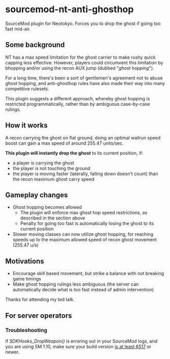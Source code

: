 # sourcemod-nt-anti-ghosthop
SourceMod plugin for Neotokyo. Forces you to drop the ghost if going too fast mid-air.

## Some background
NT has a max speed limitation for the ghost carrier to make rushy quick capping less effective.
However, players could circumvent this limitation by bhopping and/or using the recon AUX jump (dubbed "*ghost hopping*").

For a long time, there's been a sort of gentlemen's agreement not to abuse ghost hopping,
and anti-ghosthop rules have also made their way into many competitive rulesets.

This plugin suggests a different approach, whereby ghost hopping is restricted programmatically, rather than by ambiguous case-by-case rulings.

## How it works

A recon carrying the ghost on flat ground, doing an optimal wallrun speed boost can gain a max speed of around 255.47 units/sec.

**This plugin will instantly drop the ghost** to its current position, if:
* a player is carrying the ghost
* the player is not touching the ground
* the player is moving faster (laterally, falling down doesn't count) than the recon maximum ghost carry speed

## Gameplay changes

* Ghost hopping becomes allowed
  * The plugin will enforce max ghost hop speed restrictions, as described in the section above
  * Penalty for going too fast is automatically losing the ghost to its current position
* Slower moving classes can now utilize ghost hopping, for reaching speeds up to the maximum allowed speed of recon ghost movement (255.47 u/s)

## Motivations

* Encourage skill based movement, but strike a balance with not breaking game timings
* Make ghost hopping rulings less ambiguous (the server can automatically decide what is too fast instead of admin intervention)

Thanks for attending my ted talk.

## For server operators

### Troubleshooting
If *SDKHooks_DropWeapon()* is erroring out in your SourceMod logs, and you are using SM 1.10, make sure your build version [is at least 6517](https://github.com/alliedmodders/sourcemod/commit/36341a5984f21aeb4621d321f3af940) or newer.
